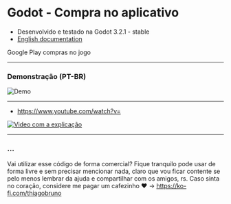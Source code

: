# Godot - Compra no aplicativo

- Desenvolvido e testado na Godot 3.2.1 - stable
- [English documentation](README.md)

Google Play compras no jogo

----------

### Demonstração (PT-BR)

![Demo](exemplo1.gif)

----------

- https://www.youtube.com/watch?v=

[![Video com a explicação](https://img.youtube.com/vi//0.jpg)](https://www.youtube.com/watch?v=)

----------

### ...
Vai utilizar esse código de forma comercial? Fique tranquilo pode usar de forma livre e sem precisar mencionar nada, claro que vou ficar contente se pelo menos lembrar da ajuda e compartilhar com os amigos, rs. Caso sinta no coração, considere me pagar um cafezinho :heart: -> https://ko-fi.com/thiagobruno

